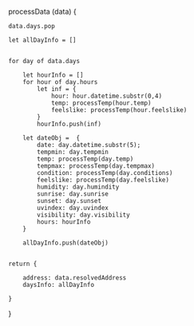 processData (data) {

    data.days.pop

    let allDayInfo = []


    for day of data.days

        let hourInfo = []
        for hour of day.hours
            let inf = {
                hour: hour.datetime.substr(0,4)
                temp: processTemp(hour.temp)
                feelslike: processTemp(hour.feelslike)
            }
            hourInfo.push(inf)

        let dateObj =  {
            date: day.datetime.substr(5);
            tempmin: day.tempmin
            temp: processTemp(day.temp)
            tempmax: processTemp(day.tempmax)
            condition: processTemp(day.conditions)
            feelslike: processTemp(day.feelslike)
            humidity: day.humindity
            sunrise: day.sunrise
            sunset: day.sunset
            uvindex: day.uvindex
            visibility: day.visibility
            hours: hourInfo
        }

        allDayInfo.push(dateObj)


    return {

        address: data.resolvedAddress
        daysInfo: allDayInfo

    }

}